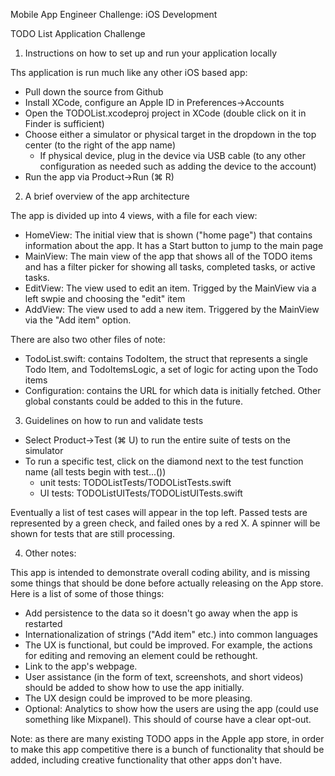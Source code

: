 
Mobile App Engineer Challenge: iOS Development

TODO List Application Challenge


1) Instructions on how to set up and run your application locally

Ths application is run much like any other iOS based app:
- Pull down the source from Github
- Install XCode, configure an Apple ID in Preferences->Accounts
- Open the TODOList.xcodeproj project in XCode (double click on it in Finder is sufficient)
- Choose either a simulator or physical target in the dropdown in the top center (to the right of the app name)
  - If physical device, plug in the device via USB cable (to any other configuration as needed such as adding the device to the account)
- Run the app via Product->Run (⌘ R)


2) A brief overview of the app architecture

The app is divided up into 4 views, with a file for each view:
- HomeView: The initial view that is shown ("home page") that contains information about the app. It has a Start button to jump to the main page
- MainView: The main view of the app that shows all of the TODO items and has a filter picker for showing all tasks, completed tasks, or active tasks. 
- EditView: The view used to edit an item. Trigged by the MainView via a left swpie and choosing the "edit" item
- AddView: The view used to add a new item. Triggered by the MainView via the "Add item" option.

There are also two other files of note:

- TodoList.swift: contains TodoItem, the struct that represents a single Todo Item, and TodoItemsLogic, a set of logic for acting upon the Todo items
- Configuration: contains the URL for which data is initially fetched. Other global constants could be added to this in the future.
 
3) Guidelines on how to run and validate tests

- Select Product->Test (⌘ U) to run the entire suite of tests on the simulator
- To run a specific test, click on the diamond next to the test function name (all tests begin with test...())
  - unit tests: TODOListTests/TODOListTests.swift
  - UI tests: TODOListUITests/TODOListUITests.swift
  
Eventually a list of test cases will appear in the top left. Passed tests are represented by a green check, and failed ones by a red X. A spinner will be shown for tests that are still processing.


4) Other notes:

This app is intended to demonstrate overall coding ability, and is missing some things that should be done before actually releasing on the App store. Here is a list of some of those things:

- Add persistence to the data so it doesn't go away when the app is restarted
- Internationalization of strings ("Add item" etc.) into common languages
- The UX is functional, but could be improved. For example, the actions for editing and removing an element could be rethought.
- Link to the app's webpage.
- User assistance (in the form of text, screenshots, and short videos) should be added to show how to use the app initially.
- The UX design could be improved to be more pleasing.
- Optional: Analytics to show how the users are using the app (could use something like Mixpanel). This should of course have a clear opt-out.

Note: as there are many existing TODO apps in the Apple app store, in order to make this app competitive there is a bunch of functionality that should be added, including creative functionality that other apps don't have.

